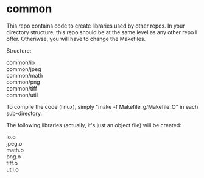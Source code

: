 # common

This repo contains code to create libraries used by other repos. In your directory structure, this repo should be at the same level as any other repo I offer. Otheriwse, you will have to change the Makefiles. 

Structure:

common/io\
common/jpeg\
common/math\
common/png\
common/tiff\
common/util

To compile the code (linux), simply "make -f Makefile_g/Makefile_O" in each sub-directory.

The following libraries (actually, it's just an object file) will be created:

io.o\
jpeg.o\
math.o\
png.o\
tiff.o\
util.o
